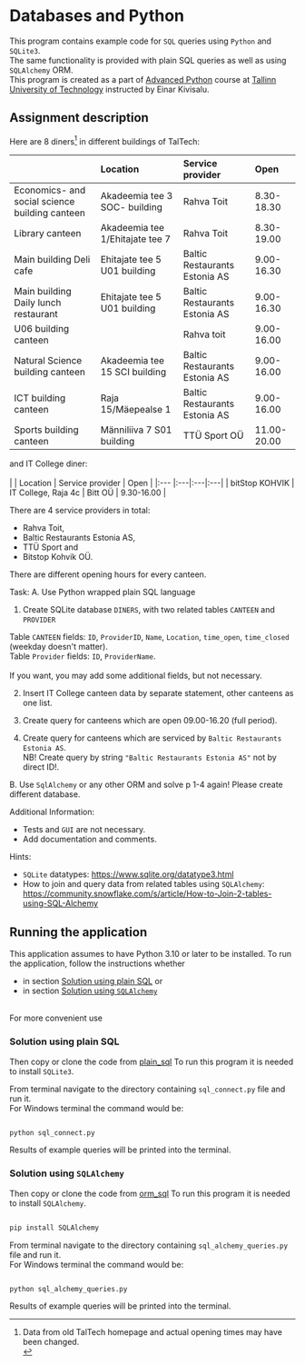 # Databases and Python

This program contains example code for `SQL` queries using `Python` and `SQLite3`.<br>
The same functionality is provided with plain SQL queries as well as using `SQLAlchemy` ORM.<br>
This program is created as a part of [Advanced Python](https://ois.ttu.ee/portal/page?_pageid=37,674581&_dad=portal&_schema=PORTAL&link=D7EB473292336F86) course at [Tallinn University of Technology](https://taltech.ee/) instructed by Einar Kivisalu.<br>

## Assignment description
Here are 8 diners[^1] in different buildings of TalTech:<br>

|  | Location	| Service provider | Open |
|:--- |:---|:---|:---|
| Economics- and social science building canteen | Akadeemia tee 3 SOC- building | Rahva Toit |	8.30-18.30 |
| Library canteen | Akadeemia tee 1/Ehitajate tee 7 | Rahva Toit |	8.30-19.00 |
| Main building Deli cafe | Ehitajate tee 5 U01 building | Baltic Restaurants Estonia AS |	9.00-16.30 |
| Main building Daily lunch restaurant | Ehitajate tee 5 U01 building | Baltic Restaurants Estonia AS |	9.00-16.30 |
| U06 building canteen |  | Rahva toit | 9.00-16.00 |
| Natural Science building canteen | Akadeemia tee 15 SCI building | Baltic Restaurants Estonia AS | 9.00-16.00 |		
| ICT building canteen | Raja 15/Mäepealse 1 | Baltic Restaurants Estonia AS | 9.00-16.00 |
| Sports building canteen | Männiliiva 7 S01 building | TTÜ Sport OÜ | 11.00-20.00 |

and IT College diner:<br>
<br>
|  | Location	| Service provider | Open |
|:--- |:---|:---|:---|
| bitStop KOHVIK | IT College, Raja 4c | Bitt OÜ | 9.30-16.00 |

[^1]: Data from old TalTech homepage and actual opening times may have been changed. <br>

There are 4 service providers in total:<br>
+ Rahva Toit, 
+ Baltic Restaurants Estonia AS, 
+ TTÜ Sport and 
+ Bitstop Kohvik OÜ.

There are different opening hours for every canteen.<br>

Task:
A. Use Python wrapped plain SQL language

1. Create SQLite database `DINERS`, with two related tables `CANTEEN` and `PROVIDER`<br>

Table `CANTEEN` fields: `ID`, `ProviderID`, `Name`, `Location`, `time_open`, `time_closed` (weekday doesn't matter).<br>
Table `Provider` fields: `ID`, `ProviderName`.<br>
<br>
If you want, you may add some additional fields, but not necessary.<br>

2. Insert IT College canteen data by separate statement, other canteens as one list.

3. Create query for canteens which are open 09.00-16.20 (full period).

4. Create query for canteens which are serviced by `Baltic Restaurants Estonia AS`.<br>
NB! Create query by string `"Baltic Restaurants Estonia AS"` not by direct ID!.<br>

B. Use `SqlAlchemy` or any other ORM and solve p 1-4 again! Please create different database.<br>

Additional Information:<br>
+ Tests and `GUI` are not necessary.
+ Add documentation and comments.

Hints:<br>
+ `SQLite` datatypes: https://www.sqlite.org/datatype3.html
+ How to join and query data from related tables using `SQLAlchemy`: https://community.snowflake.com/s/article/How-to-Join-2-tables-using-SQL-Alchemy


## Running the application
This application assumes to have Python 3.10 or later to be installed.
To run the application, follow the instructions whether<br>
+ in section [Solution using plain SQL](https://github.com/devKarin/advanced-python/tree/sql/homework_2_databases_kkikas#solution-using-plain-sql) or
+ in section [Solution using `SQLAlchemy`](https://github.com/devKarin/advanced-python/tree/sql/homework_2_databases_kkikas#solution-using-sqlalchemy)
<br>
For more convenient use  

### Solution using plain SQL

Then copy or clone the code from [plain_sql](https://github.com/devKarin/advanced-python/tree/sql/homework_2_databases_kkikas/plain_sql)
To run this program it is needed to install `SQLite3`.<br>

From terminal navigate to the directory containing `sql_connect.py` file and run it.<br>
For Windows terminal the command would be:

```bash

python sql_connect.py

```
Results of example queries will be printed into the terminal.


### Solution using `SQLAlchemy`

Then copy or clone the code from [orm_sql](https://github.com/devKarin/advanced-python/tree/sql/homework_2_databases_kkikas/orm_sql)
To run this program it is needed to install `SQLAlchemy`.<br>
```bash

pip install SQLAlchemy 

```
From terminal navigate to the directory containing `sql_alchemy_queries.py` file and run it.<br>
For Windows terminal the command would be:

```bash

python sql_alchemy_queries.py

```
Results of example queries will be printed into the terminal.
